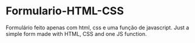 # Formulario-HTML-CSS
 Formulário feito apenas com html, css e uma função de javascript.
 Just a simple form made with HTML, CSS and one JS function.
